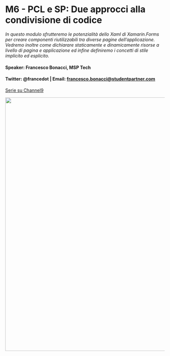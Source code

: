 # M6 - PCL e SP: Due approcci alla condivisione di codice

_In questo modulo sfrutteremo le potenzialità dello Xaml di Xamarin.Forms per creare componenti riutilizzabili tra diverse pagine dell’applicazione. Vedremo inoltre come dichiarare staticamente e dinamicamente risorse a livello di pagina e applicazione ed infine definiremo i concetti di stile implicito ed esplicito._

#### Speaker: Francesco Bonacci, MSP Tech
#### Twitter: @francedot | Email: francesco.bonacci@studentpartner.com
[Serie su Channel9](https://channel9.msdn.com/Series/Xamarin-per-principianti/)

<img src="./M8.png" width="800">

